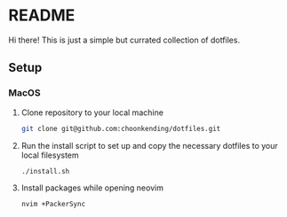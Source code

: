 # README

Hi there! This is just a simple but currated collection of dotfiles.

## Setup

### MacOS

1. Clone repository to your local machine
    ```bash
    git clone git@github.com:choonkending/dotfiles.git
    ```
1. Run the install script to set up and copy the necessary dotfiles to your local filesystem
    ```bash
    ./install.sh
    ```
1. Install packages while opening neovim
    ```bash
    nvim +PackerSync
    ```
